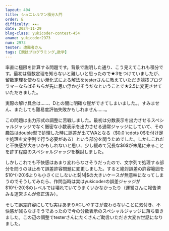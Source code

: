 ```yaml
---
layout: 404
title: シュニレルマン積分入門
order: E
difficulty: ★★☆
date: 2024-11-29
blog-class: yukicoder-contest-454
aname: yukicoder2973
num: 2973
tester: 遭難者さん
tags: [競技プログラミング,数学]
---
```


<p>
率直に極限を計算する問題です。背景で説明した通り、こう見えてこれも積分です。最初は留数定理を知らないと難しいと思ったので★3をつけていましたが、留数定理を使わない漸化式による解法をtesterさんに教えていただき競技プログラマーならばそちらが先に思い浮かびそうだなということで★2.5に変更させていただきました。
</p>
<p>
実際の解け具合は……、Dとの間に明確な崖ができてしまいました。。すみません、またしても難易度評価失敗かもしれません……。
</p>
<p>
この問題は出力形式の調整に苦戦しました。最初は分数表示を出力させるスペシャルジャッジでなく厳密な小数表示を出力させる通常ジャッジにしていて、その趣旨はdouble型で処理した時に誤差が出てWAとなる（$0.0 \cdots 0$を付け足す処理を文字列で行う必要がある）という部分を問うためでした。しかしこれだと不快感が大きいかもしれないと思い、少し緩めて冗長な$0$が末尾に来ることを許す程度のスペシャルジャッジを検討しました。
</p>
<p>
しかしこれでも不快感はあまり変わらなさそうだったので、文字列で処理する部分を問うのは止めて誤差許容問題に変更しました。すると絶対誤差の許容範囲を$10^{-20}$よりも小さくにしないと$|N|$の大きいケースが無意味になってしまうのでそうしてみたら、作問当時は実はyukicoderの誤差ジャッジが$10^{-20}$のレベルでは壊れていてうまくいかなかったり（運営さんに報告済み＆運営さんが修正済み）。
</p>
<p>
そして誤差許容にしても実はあまりACしやすさが変わらないことに気付き、不快感が減らなさそうであったので今の分数表示のスペシャルジャッジに落ち着きました。この辺の調整でtesterさんにたくさんご助言いただき大変お世話になりました。
</p>
